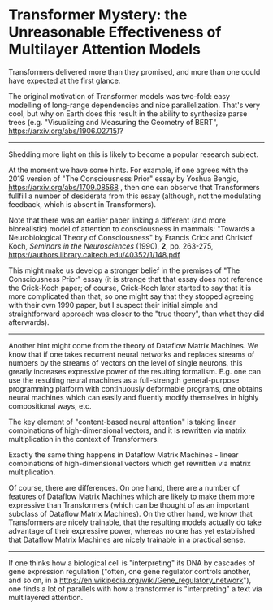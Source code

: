 # Transformer Mystery: the Unreasonable Effectiveness of Multilayer Attention Models

Transformers delivered more than they promised, and more than one could have expected at the first glance.

The original motivation of Transformer models was two-fold: easy modelling of long-range dependencies and
nice parallelization. That's very cool, but why on Earth does this result in the ability to synthesize
parse trees (e.g. "Visualizing and Measuring the Geometry of BERT", https://arxiv.org/abs/1906.02715)?

---

Shedding more light on this is likely to become a popular research subject.

At the moment we have some hints. For example, if one agrees with the 2019 version of 
"The Consciousness Prior" essay by Yoshua Bengio, https://arxiv.org/abs/1709.08568 , then one
can observe that Transformers fullfill a number of desiderata from this essay
(although, not the modulating feedback, which is absent in Transformers).

Note that there was an earlier paper linking a different (and more biorealistic) model of
attention to consciousness in mammals: "Towards a Neurobiological Theory of Consciousness" 
by Francis Crick and Christof Koch, _Seminars in the Neurosciences_ (1990), **2**, pp. 263-275, 
https://authors.library.caltech.edu/40352/1/148.pdf

This might make us develop a stronger belief in the premises of "The Consciousness Prior" essay
(it is strange that that essay does not reference the Crick-Koch paper; of course, Crick-Koch
later started to say that it is more complicated than that, so one might say that they stopped
agreeing with their own 1990 paper, but I suspect their initial
simple and straightforward approach was closer to the "true theory", than what they did afterwards).

---

Another hint might come from the theory of Dataflow Matrix Machines. We know that if one takes
recurrent neural networks and replaces streams of numbers by the streams of vectors on the level
of single neurons, this greatly increases expressive power of the resulting formalism. E.g. one can
use the resulting neural machines as a full-strength general-purpose programming platform with
continuously deformable programs, one obtains neural machines which can easily and fluently
modify themselves in highly compositional ways, etc.

The key element of "content-based neural attention" is taking linear combinations of high-dimensional
vectors, and it is rewritten via matrix multiplication in the context of Transformers.

Exactly the same thing happens in Dataflow Matrix Machines - linear combinations of high-dimensional
vectors which get rewritten via matrix multiplication.

Of course, there are differences. On one hand, there are a number of features of Dataflow Matrix Machines
which are likely to make them more expressive than Transformers (which can be thought of as an important subclass
of Dataflow Matrix Machines). On the other hand, we know that Transformers are nicely trainable,
that the resulting models actually do take advantage of their expressive power, whereas no one has yet established
that Dataflow Matrix Machines are nicely trainable in a practical sense.

---

If one thinks how a biological cell is "interpreting" its DNA by cascades of gene expression regulation
("often, one gene regulator controls another, and so on, in a https://en.wikipedia.org/wiki/Gene_regulatory_network"),
one finds a lot of parallels with how a transformer is "interpreting" a text via
multilayered attention.
